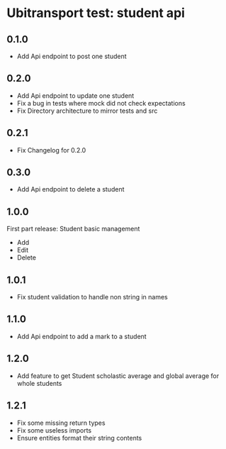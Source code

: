 Ubitransport test: student api
==

0.1.0
-

- Add Api endpoint to post one student 

0.2.0
-

- Add Api endpoint to update one student
- Fix a bug in tests where mock did not check expectations
- Fix Directory architecture to mirror tests and src

0.2.1
-

- Fix Changelog for 0.2.0

0.3.0
-

- Add Api endpoint to delete a student

1.0.0
-
First part release: Student basic management
- Add
- Edit
- Delete


1.0.1
--
- Fix student validation to handle non string in names

1.1.0
--
- Add Api endpoint to add a mark to a student

1.2.0
--
- Add feature to get Student scholastic average and global average for whole students

1.2.1
--
- Fix some missing return types
- Fix some useless imports
- Ensure entities format their string contents